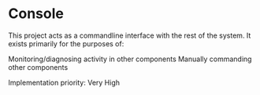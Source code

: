 # Console
This project acts as a commandline interface with the rest of the system.  It exists primarily for the purposes of:

Monitoring/diagnosing activity in other components
Manually commanding other components

Implementation priority: Very High